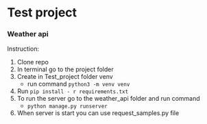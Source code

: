 # Test project
### Weather api

Instruction:
1. Clone repo
2. In terminal go to the project folder
3. Create in Test_project folder venv
   * run command ```python3 -m venv venv```
4. Run ```pip install - r requirements.txt```
5. To run the server go to the weather_api folder and run command
    * ```python manage.py runserver```
6. When server is start you can use request_samples.py file

